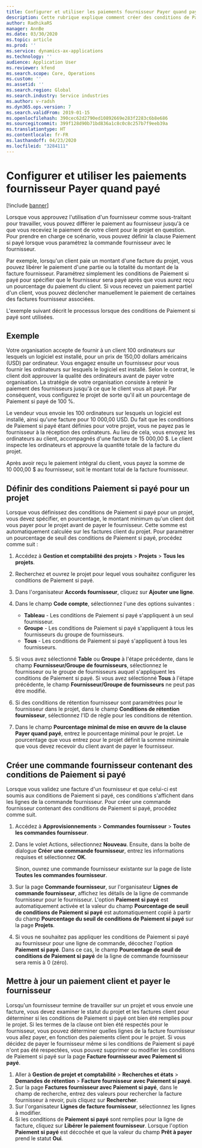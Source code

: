 ```yaml
---
title: Configurer et utiliser les paiements fournisseur Payer quand payé
description: Cette rubrique explique comment créer des conditions de Paiement si payé afin de pouvoir libérer des paiements partiels des fournisseurs, en fonction des paiements des clients.
author: RadhikaRS
manager: AnnBe
ms.date: 03/30/2020
ms.topic: article
ms.prod: ''
ms.service: dynamics-ax-applications
ms.technology: ''
audience: Application User
ms.reviewer: kfend
ms.search.scope: Core, Operations
ms.custom: ''
ms.assetid: ''
ms.search.region: Global
ms.search.industry: Service industries
ms.author: v-radsh
ms.dyn365.ops.version: 7
ms.search.validFrom: 2019-01-15
ms.openlocfilehash: 390cec62d2790ed10892669e283f2283c6b8e686
ms.sourcegitcommit: 399f128d90b71bd836a1c8c0c8c257b7f9eeb39a
ms.translationtype: HT
ms.contentlocale: fr-FR
ms.lasthandoff: 04/23/2020
ms.locfileid: "3284111"
---
```

# <a name="set-up-and-use-pay-when-paid-vendor-payments"></a>Configurer et utiliser les paiements fournisseur Payer quand payé

[!include [banner](../includes/banner.md)]

Lorsque vous approuvez l'utilisation d'un fournisseur comme sous-traitant pour travailler, vous pouvez différer le paiement au fournisseur jusqu'à ce que vous receviez le paiement de votre client pour le projet en question. Pour prendre en charge ce scénario, vous pouvez définir la clause Paiement si payé lorsque vous paramétrez la commande fournisseur avec le fournisseur.

Par exemple, lorsqu'un client paie un montant d'une facture du projet, vous pouvez libérer le paiement d'une partie ou la totalité du montant de la facture fournisseur. Paramétrez simplement les conditions de Paiement si payé pour spécifier que le fournisseur sera payé après que vous aurez reçu un pourcentage du paiement du client. Si vous recevez un paiement partiel d'un client, vous pouvez déclencher manuellement le paiement de certaines des factures fournisseur associées.

L'exemple suivant décrit le processus lorsque des conditions de Paiement si payé sont utilisées.

## <a name="example"></a>Exemple

Votre organisation accepte de fournir à un client 100 ordinateurs sur lesquels un logiciel est installé, pour un prix de 150,00 dollars américains (USD) par ordinateur. Vous engagez ensuite un fournisseur pour vous fournir les ordinateurs sur lesquels le logiciel est installé. Selon le contrat, le client doit approuver la qualité des ordinateurs avant de payer votre organisation. La stratégie de votre organisation consiste à retenir le paiement des fournisseurs jusqu'à ce que le client vous ait payé. Par conséquent, vous configurez le projet de sorte qu'il ait un pourcentage de Paiement si payé de 100 %.

Le vendeur vous envoie les 100 ordinateurs sur lesquels un logiciel est installé, ainsi qu'une facture pour 10 000,00 USD. Du fait que les conditions de Paiement si payé étant définies pour votre projet, vous ne payez pas le fournisseur à la réception des ordinateurs. Au lieu de cela, vous envoyez les ordinateurs au client, accompagnés d'une facture de 15 000,00 $. Le client inspecte les ordinateurs et approuve la quantité totale de la facture du projet.

Après avoir reçu le paiement intégral du client, vous payez la somme de 10 000,00 $ au fournisseur, soit le montant total de la facture fournisseur.

## <a name="set-up-pwp-terms-for-a-project"></a>Définir des conditions Paiement si payé pour un projet

Lorsque vous définissez des conditions de Paiement si payé pour un projet, vous devez spécifier, en pourcentage, le montant minimum qu'un client doit vous payer pour le projet avant de payer le fournisseur. Cette somme est automatiquement calculée sur les factures client du projet. Pour paramétrer un pourcentage de seuil des conditions de Paiement si payé, procédez comme suit :

1. Accédez à **Gestion et comptabilité des projets** \> **Projets** \> **Tous les projets**.
2. Recherchez et ouvrez le projet pour lequel vous souhaitez configurer les conditions de Paiement si payé.
3. Dans l'organisateur **Accords fournisseur**, cliquez sur **Ajouter une ligne**.
3. Dans le champ **Code compte**, sélectionnez l'une des options suivantes :

    - **Tableau** - Les conditions de Paiement si payé s'appliquent à un seul fournisseur.
    - **Groupe** - Les conditions de Paiement si payé s'appliquent à tous les fournisseurs du groupe de fournisseurs.
    - **Tous** - Les conditions de Paiement si payé s'appliquent à tous les fournisseurs.

4. Si vous avez sélectionné **Table** ou **Groupe** à l'étape précédente, dans le champ **Fournisseur/Groupe de fournisseurs**, sélectionnez le fournisseur ou le groupe de fournisseurs auquel s'appliquent les conditions de Paiement si payé. Si vous avez sélectionné **Tous** à l'étape précédente, le champ **Fournisseur/Groupe de fournisseurs** ne peut pas être modifié.
5. Si des conditions de rétention fournisseur sont paramétrées pour le fournisseur dans le projet, dans le champ **Conditions de rétention fournisseur**, sélectionnez l'ID de règle pour les conditions de rétention.
6. Dans le champ **Pourcentage minimal de mise en œuvre de la clause Payer quand payé**, entrez le pourcentage minimal pour le projet. Le pourcentage que vous entrez pour le projet définit la somme minimale que vous devez recevoir du client avant de payer le fournisseur.

## <a name="create-a-po-that-has-pwp-terms"></a>Créer une commande fournisseur contenant des conditions de Paiement si payé

Lorsque vous validez une facture d'un fournisseur et que celui-ci est soumis aux conditions de Paiement si payé, ces conditions s'affichent dans les lignes de la commande fournisseur. Pour créer une commande fournisseur contenant des conditions de Paiement si payé, procédez comme suit.

1. Accédez à **Approvisionnements** \> **Commandes fournisseur** \> **Toutes les commandes fournisseur**.
2. Dans le volet Actions, sélectionnez **Nouveau**. Ensuite, dans la boîte de dialogue **Créer une commande fournisseur**, entrez les informations requises et sélectionnez **OK**.

    Sinon, ouvrez une commande fournisseur existante sur la page de liste **Toutes les commandes fournisseur**.

4. Sur la page **Commande fournisseur**, sur l'organisateur **Lignes de commande fournisseur**, affichez les détails de la ligne de commande fournisseur pour le fournisseur. L'option **Paiement si payé** est automatiquement activée et la valeur du champ **Pourcentage de seuil de conditions de Paiement si payé** est automatiquement copié à partir du champ **Pourcentage du seuil de conditions de Paiement si payé** sur la page **Projets**.
6. Si vous ne souhaitez pas appliquer les conditions de Paiement si payé au fournisseur pour une ligne de commande, décochez l'option **Paiement si payé**. Dans ce cas, le champ **Pourcentage de seuil de conditions de Paiement si payé** de la ligne de commande fournisseur sera remis à 0 (zéro).

## <a name="update-a-customer-payment-and-pay-the-vendor"></a>Mettre à jour un paiement client et payer le fournisseur

Lorsqu'un fournisseur termine de travailler sur un projet et vous envoie une facture, vous devez examiner le statut du projet et les factures client pour déterminer si les conditions de Paiement si payé ont bien été remplies pour le projet. Si les termes de la clause ont bien été respectés pour le fournisseur, vous pouvez déterminer quelles lignes de la facture fournisseur vous allez payer, en fonction des paiements client pour le projet. Si vous décidez de payer le fournisseur même si les conditions de Paiement si payé n'ont pas été respectées, vous pouvez supprimer ou modifier les conditions de Paiement si payé sur la page **Facture fournisseur avec Paiement si payé**.

1. Aller à **Gestion de projet et comptabilité** \> **Recherches et états** \> **Demandes de rétention** \> **Facture fournisseur avec Paiement si payé**.
2. Sur la page **Factures fournisseur avec Paiement si payé**, dans le champ de recherche, entrez des valeurs pour rechercher la facture fournisseur à revoir, puis cliquez sur **Rechercher**.
3. Sur l'organisateur **Lignes de facture fournisseur**, sélectionnez les lignes à modifier.
4. Si les conditions de **Paiement si payé** sont remplies pour la ligne de facture, cliquez sur **Libérer le paiement fournisseur**. Lorsque l'option **Paiement si payé** est décochée et que la valeur du champ **Prêt à payer** prend le statut **Oui**.
